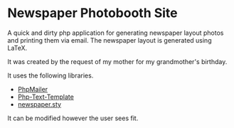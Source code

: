 # Newspaper Photobooth Site
A quick and dirty php application for generating newspaper layout 
photos and printing them via email. The newspaper layout is generated
using LaTeX.

It was created by the request of my mother for my grandmother's 
birthday.

It uses the following libraries.

* [PhpMailer][1]
* [Php-Text-Template][2]
* [newspaper.sty][3]

It can be modified however the user sees fit.

[1]: https://github.com/PHPMailer/PHPMailer
[2]: https://github.com/sebastianbergmann/php-text-template
[3]: https://www.ctan.org/tex-archive/macros/latex/contrib/newspaper/?lang=en



